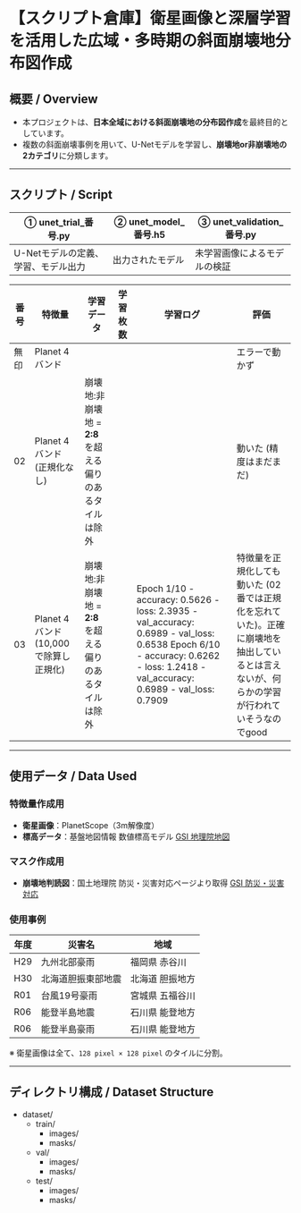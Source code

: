 # 【スクリプト倉庫】衛星画像と深層学習を活用した広域・多時期の斜面崩壊地分布図作成

## 概要 / Overview

- 本プロジェクトは、**日本全域における斜面崩壊地の分布図作成**を最終目的としています。
- 複数の斜面崩壊事例を用いて、U-Netモデルを学習し、**崩壊地or非崩壊地の2カテゴリ**に分類します。
  
---
## スクリプト / Script

| ① unet_trial_番号.py | ② unet_model_番号.h5 | ③ unet_validation_番号.py |
|-----|-----|-----|
| U-Netモデルの定義、学習、モデル出力 | 出力されたモデル | 未学習画像によるモデルの検証 |

| 番号 | 特徴量 | 学習データ | 学習枚数 | 学習ログ | 評価 | 
|-----|-----|-----|-----|-----|-----|
| 無印 | Planet 4バンド | | | | エラーで動かず |
| 02 | Planet 4バンド (正規化なし) |崩壊地:非崩壊地 = **2:8** を超える偏りのあるタイルは除外| | | 動いた (精度はまだまだ) |
| 03 | Planet 4バンド (10,000で除算し正規化) |崩壊地:非崩壊地 = **2:8** を超える偏りのあるタイルは除外| | Epoch 1/10 - accuracy: 0.5626 - loss: 2.3935 - val_accuracy: 0.6989 - val_loss: 0.6538 Epoch 6/10 - accuracy: 0.6262 - loss: 1.2418 - val_accuracy: 0.6989 - val_loss: 0.7909 | 特徴量を正規化しても動いた (02番では正規化を忘れていた)。正確に崩壊地を抽出しているとは言えないが、何らかの学習が行われていそうなのでgood |

---

## 使用データ / Data Used

### 特徴量作成用
- **衛星画像**：PlanetScope（3m解像度）
- **標高データ**：基盤地図情報 数値標高モデル [GSI 地理院地図](https://service.gsi.go.jp/kiban/)

### マスク作成用
- **崩壊地判読図**：国土地理院 防災・災害対応ページより取得 [GSI 防災・災害対応](https://www.gsi.go.jp/bousai.html)

### 使用事例
| 年度 | 災害名 | 地域 |
|------|--------|------|
| H29  | 九州北部豪雨         | 福岡県 赤谷川 |
| H30  | 北海道胆振東部地震   | 北海道 胆振地方 |
| R01  | 台風19号豪雨         | 宮城県 五福谷川 |
| R06  | 能登半島地震         | 石川県 能登地方 |
| R06  | 能登半島豪雨         | 石川県 能登地方 |

※ 衛星画像は全て、`128 pixel × 128 pixel` のタイルに分割。  
  
---

## ディレクトリ構成 / Dataset Structure

- dataset/
  - train/     
    - images/
    - masks/
  - val/               
    - images/
    - masks/
  - test/
    - images/
    - masks/
